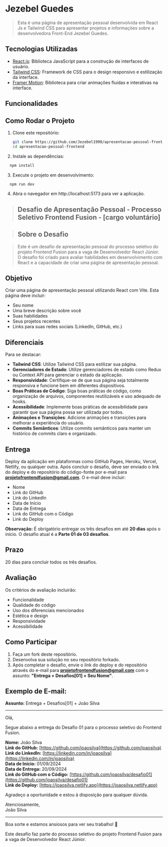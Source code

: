 # Jezebel Guedes
> Esta é uma página de apresentação pessoal desenvolvida em React Js e Tailwind CSS  para apresentar projetos e informações sobre a desenvolvedora Front-End Jezebel Guedes.

## Tecnologias Utilizadas

- [React.js](https://react.dev/): Biblioteca JavaScript para a construção de interfaces de usuário.
- [Tailwind CSS](https://tailwindcss.com/): Framework de CSS para o design responsivo e estilização da interface.
- [Framer Motion](https://www.framer.com/motion/): Biblioteca para criar animações fluidas e interativas na interface.

## Funcionalidades

## Como Rodar o Projeto

1. Clone este repositório:
   ```bash
   git clone https://github.com/Jezebel1990/apresentacao-pessoal-frontend.git
   cd apresentacao-pessoal-frontend
   ```
2. Instale as dependências:
  ```bash
    npm install
   ```
3. Execute o projeto em desenvolvimento:
  ```bash
    npm run dev
   ```
4. Abra o navegador em http://localhost:5173 para ver a aplicação.



> ## Desafio de Apresentação Pessoal - Processo Seletivo Frontend Fusion - [cargo voluntário]

> ## Sobre o Desafio

> Este é um desafio de apresentação pessoal do processo seletivo do projeto Frontend Fusion para a vaga de Desenvolvedor React Júnior. O desafio foi criado para avaliar  habilidades em desenvolvimento com React e a capacidade de criar uma página de apresentação pessoal.

## Objetivo

Criar uma página de apresentação pessoal utilizando React com Vite. Esta página deve incluir:

- Seu nome
- Uma breve descrição sobre você
- Suas habilidades
- Seus projetos recentes
- Links para suas redes sociais (LinkedIn, GitHub, etc.)

## Diferenciais

Para se destacar:

- **Tailwind CSS**: Utilize Tailwind CSS para estilizar sua página.
- **Gerenciadores de Estado**: Utilize gerenciadores de estado como Redux ou Context API para gerenciar o estado da aplicação.
- **Responsividade**: Certifique-se de que sua página seja totalmente responsiva e funcione bem em diferentes dispositivos.
- **Boas Práticas de Código**: Siga boas práticas de código, como organização de arquivos, componentes reutilizáveis e uso adequado de hooks.
- **Acessibilidade**: Implemente boas práticas de acessibilidade para garantir que sua página possa ser utilizada por todos.
- **Animações e Transições**: Adicione animações e transições para melhorar a experiência do usuário.
- **Commits Semânticos**: Utilize commits semânticos para manter um histórico de commits claro e organizado.

## Entrega

Deploy da aplicação em plataformas como GitHub Pages, Heroku, Vercel, Netlify, ou qualquer outra. Após concluir o desafio, deve ser enviado o link do deploy e do repositório do código-fonte por e-mail para **projetofrontendfusion@gmail.com**. O e-mail deve incluir:

- Nome
- Link do GitHub
- Link do LinkedIn
- Data de Início
- Data de Entrega
- Link do GitHub com o Código
- Link do Deploy

**Observação:** É obrigatório entregar os três desafios em até **20 dias** após o início. O desafio atual é a **Parte 01 de 03 desafios**.

## Prazo
 20 dias para concluir todos os três desafios.

## Avaliação

Os critérios de avaliação incluirão:

- Funcionalidade
- Qualidade do código
- Uso dos diferenciais mencionados
- Estética e design
- Responsividade
- Acessibilidade

## Como Participar

1. Faça um fork deste repositório.
2. Desenvolva sua solução no seu repositório forkado.
3. Após completar o desafio, envie o link do deploy e do repositório através do e-mail para **projetofrontendfusion@gmail.com** com o assunto: **"Entrega + Desafios[01] + Seu Nome"**.

## Exemplo de E-mail:

**Assunto:** Entrega + Desafios[01] + João Silva

---

Olá,

Segue abaixo a entrega do Desafio 01 para o processo seletivo do Frontend Fusion.

**Nome:** João Silva  
**Link do GitHub:** [https://github.com/joaosilva](https://github.com/joaosilva)  
**Link do LinkedIn:** [https://linkedin.com/in/joaosilva](https://linkedin.com/in/joaosilva)  
**Data de Início:** 01/09/2024  
**Data de Entrega:** 20/09/2024  
**Link do GitHub com o Código:** [https://github.com/joaosilva/desafio01](https://github.com/joaosilva/desafio01)  
**Link do Deploy:** [https://joaosilva.netlify.app](https://joaosilva.netlify.app)

Agradeço a oportunidade e estou à disposição para qualquer dúvida.

Atenciosamente,  
João Silva

---

Boa sorte e estamos ansiosos para ver seu trabalho! 🚀

Este desafio faz parte do processo seletivo do projeto Frontend Fusion para a vaga de Desenvolvedor React Júnior.
